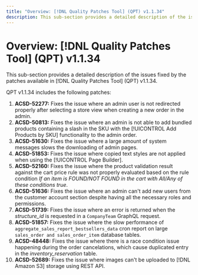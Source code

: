 ```yaml
---
title: "Overview: [!DNL Quality Patches Tool] (QPT) v1.1.34"
description: This sub-section provides a detailed description of the issues fixed by the patches available in [!DNL Quality Patches Tool] (QPT) v1.1.34.
---
```

# Overview: [!DNL Quality Patches Tool] (QPT) v1.1.34

This sub-section provides a detailed description of the issues fixed by the patches available in [!DNL Quality Patches Tool] (QPT) v1.1.34.

QPT v1.1.34 includes the following patches:

1. **ACSD-52277:** Fixes the issue where an admin user is not redirected properly after selecting a store view when creating a new order in the admin.
1. **ACSD-50813:** Fixes the issue where an admin is not able to add bundled products containing a slash in the SKU with the [!UICONTROL Add Products by SKU] functionality to the admin order.
1. **ACSD-51630:** Fixes the issue where a large amount of system messages slows the downloading of admin pages.
1. **ACSD-51853:** Fixes the issue where copied text styles are not applied when using the [!UICONTROL Page Builder].
1. **ACSD-52160:** Fixes the issue where the product validation result against the cart price rule was not properly evaluated based on the rule condition *If an item is FOUND/NOT FOUND in the cart with All/Any of these conditions true*.
1. **ACSD-51636:** Fixes the issue where an admin can't add new users from the customer account section despite having all the necessary roles and permissions.
1. **ACSD-51739:** Fixes the issue where an error is returned when the *structure_id* is requested in a `CompanyTeam` GraphQL request.
1. **ACSD-51857:** Fixes the issue where the slow performance of `aggregate_sales_report_bestsellers_data` cron report on large `sales_order and sales_order_item` database tables.
1. **ACSD-48448:** Fixes the issue where there is a race condition issue happening during the order cancelations, which cause duplicated entry in the *inventory_reservation* table.
1. **ACSD-52689:** Fixes the issue where images can't be uploaded to [!DNL Amazon S3] storage using REST API.